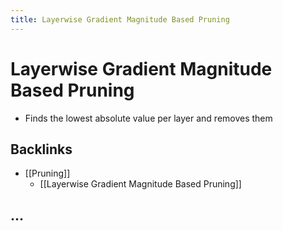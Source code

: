 ```yaml
---
title: Layerwise Gradient Magnitude Based Pruning
---
```


# Layerwise Gradient Magnitude Based Pruning
- Finds the lowest absolute value per layer and removes them

## Backlinks
* [[Pruning]]
	* [[Layerwise Gradient Magnitude Based Pruning]]

## …
